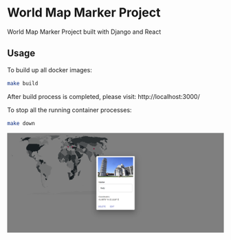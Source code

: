 # World Map Marker Project

World Map Marker Project built with Django and React

 
## Usage
To build up all docker images: 

```bash
make build
```

After build process is completed, please visit: http://localhost:3000/

To stop all the running container processes:

```bash
make down
``` 

![Screenshot](screenshot.png)